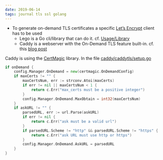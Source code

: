 ```yaml
---
date: 2019-06-14
tags: journal tls ssl golang
---
```



* To generate on-demand TLS certificates a specific [Let’s Encrypt](https://letsencrypt.org/docs/client-options/) client has to be used
   * Lego is a Go cli/library that can do it. cf. [Usage/Library](https://go-acme.github.io/lego/usage/library/)
   * Caddy is a webserver with the On-Demand TLS feature built-in. cf. this [blog post](https://caddyserver.com/blog/caddy-0_10_11-released)

Caddy is using the [CertMagic](https://github.com/mholt/certmagic) library. In the file  [caddy/caddytls/setup.go](https://github.com/mholt/caddy/blob/c32a0f5f712f0dee7b473946fcee65e826501e56/caddytls/setup.go#L306-L325)

```go
if onDemand {
	config.Manager.OnDemand = new(certmagic.OnDemandConfig)
	if maxCerts != "" {
		maxCertsNum, err := strconv.Atoi(maxCerts)
		if err != nil || maxCertsNum < 1 {
			return c.Err("max_certs must be a positive integer")
		}
		config.Manager.OnDemand.MaxObtain = int32(maxCertsNum)
	}
	if askURL != "" {
		parsedURL, err := url.Parse(askURL)
		if err != nil {
			return c.Err("ask must be a valid url")
		}
		if parsedURL.Scheme != "http" && parsedURL.Scheme != "https" {
			return c.Err("ask URL must use http or https")
		}
		config.Manager.OnDemand.AskURL = parsedURL
	}
}
```